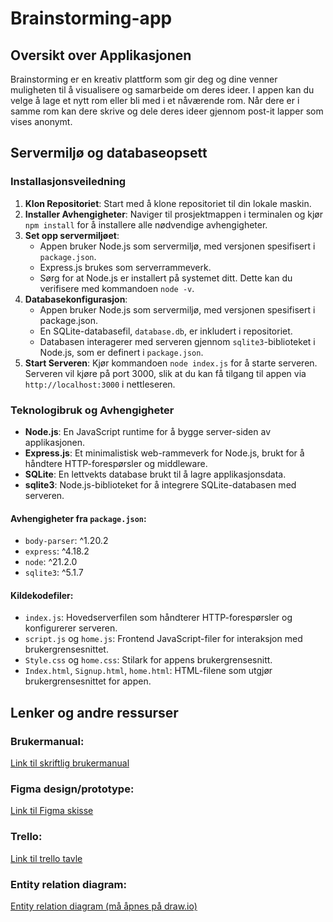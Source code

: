 # Brainstorming-app

## Oversikt over Applikasjonen 
Brainstorming er en kreativ plattform som gir deg og dine venner muligheten til å visualisere og samarbeide om deres ideer. I appen kan du velge å lage et nytt rom eller bli med i et nåværende rom. Når dere er i samme rom kan dere skrive og dele deres ideer gjennom post-it lapper som vises anonymt.

## Servermiljø og databaseopsett
### Installasjonsveiledning
1. **Klon Repositoriet**: Start med å klone repositoriet til din lokale maskin.
2. **Installer Avhengigheter**: Naviger til prosjektmappen i terminalen og kjør `npm install` for å installere alle nødvendige avhengigheter.
3. **Set opp servermiljøet**: 
    * Appen bruker Node.js som servermiljø, med versjonen spesifisert i `package.json`.
    * Express.js brukes som serverrammeverk.
    * Sørg for at Node.js er installert på systemet ditt. Dette kan du verifisere med kommandoen `node -v`.
4. **Databasekonfigurasjon**:
    * Appen bruker Node.js som servermiljø, med versjonen spesifisert i package.json.
    * En SQLite-databasefil, `database.db`, er inkludert i repositoriet.
    * Databasen interagerer med serveren gjennom `sqlite3`-biblioteket i Node.js, som er definert i `package.json`.
5. **Start Serveren**: Kjør kommandoen `node index.js` for å starte serveren. Serveren vil kjøre på port 3000, slik at du kan få tilgang til appen via `http://localhost:3000` i nettleseren.


### Teknologibruk og Avhengigheter
* **Node.js**: En JavaScript runtime for å bygge server-siden av applikasjonen.
* **Express.js**: Et minimalistisk web-rammeverk for Node.js, brukt for å håndtere HTTP-forespørsler og middleware.
* **SQLite**: En lettvekts database brukt til å lagre applikasjonsdata.
* **sqlite3**: Node.js-biblioteket for å integrere SQLite-databasen med serveren.

#### Avhengigheter fra `package.json`:
* `body-parser`: ^1.20.2
* `express`: ^4.18.2
* `node`: ^21.2.0
* `sqlite3`: ^5.1.7

#### Kildekodefiler:
* `index.js`: Hovedserverfilen som håndterer HTTP-forespørsler og konfigurerer serveren.
* `script.js` og `home.js`: Frontend JavaScript-filer for interaksjon med brukergrensesnittet.
* `Style.css` og `home.css`: Stilark for appens brukergrensesnitt.
* `Index.html`, `Signup.html`, `home.html`: HTML-filene som utgjør brukergrensesnittet for appen.

## Lenker og andre ressurser
### Brukermanual:
[Link til skriftlig brukermanual](Brukermanual%20Nettside%20for%20Medieproduksjon%20med%20Alf%20Johannesen.pdf)

### Figma design/prototype:
[Link til Figma skisse](https://www.figma.com/file/wdplyE8l2h5unyyiRWoFnT/ideer-nettside?type=design&node-id=0%3A1&mode=design&t=KIxz6pRvEIpDR2Aw-1)

### Trello: 
[Link til trello tavle](https://trello.com/b/GXQsQAbw/brainstorming-app)

### Entity relation diagram: 
[Entity relation diagram (må åpnes på draw.io)](er.drawio)
